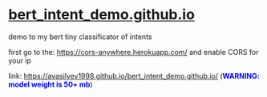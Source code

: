 # [bert_intent_demo.github.io](https://avasilyev1998.github.io/bert_intent_demo.github.io/)
demo to my bert tiny classificator of intents

first go to the: https://cors-anywhere.herokuapp.com/ and enable CORS for your ip

link: https://avasilyev1998.github.io/bert_intent_demo.github.io/  (<span style="color:blue">**WARNING: model weight is 50+ mb**</span>)


